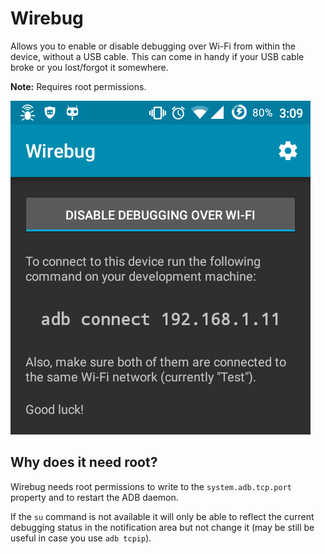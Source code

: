 Wirebug
=======

Allows you to enable or disable debugging over Wi-Fi from within the device,
without a USB cable. This can come in handy if your USB cable broke or you
lost/forgot it somewhere.

**Note:** Requires root permissions.

![Screenshot](screenshot.png)

Why does it need root?
----------------------

Wirebug needs root permissions to write to the `system.adb.tcp.port`
property and to restart the ADB daemon.

If the `su` command is not available it will only be able to reflect
the current debugging status in the notification area but not change
it (may be still be useful in case you use `adb tcpip`).
